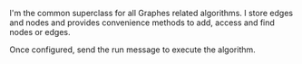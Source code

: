 I'm the common superclass for all Graphes related algorithms.
I store edges and nodes and provides convenience methods to add, access and find nodes or edges.

Once configured, send the run message to execute the algorithm.